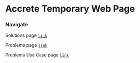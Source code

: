 # Accrete Temporary Web Page #

### Navigate ###

Solutions page [`link`](https://ikacc96.github.io/html/custom/solutions.html)

Problems page [`link`](https://ikacc96.github.io/html/custom/problems.html)

Problems Use Case page [`link`](https://ikacc96.github.io/html/custom/problemsUseCase.html)
